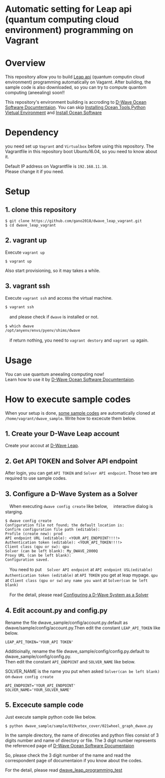 Automatic setting for Leap api (quantum computing cloud environment) programming on Vagrant
===

# Overview

This repository allow you to build [Leap api](https://cloud.dwavesys.com/leap/login/?next=/leap/) (quantum computin cloud environment) programming automatically on Vagarnt.
After building, the sample code is also downloaded, so you can try to compute quantom computing (aneealing) soon!!

This repository's environment building is accroding to [D-Wave Ocean Software Documtentaion](https://docs.ocean.dwavesys.com/en/latest/index.html).
You can skip [Installing Ocean Tools](https://docs.ocean.dwavesys.com/en/latest/index.html),[Python Vietual Environment](https://docs.ocean.dwavesys.com/en/latest/index.html) and [Install Ocean Software](https://docs.ocean.dwavesys.com/en/latest/index.html)

# Dependency

you need set up `Vagrant` and `Virtualbox` before using this repository.
The Vagrantfile in this repository boot Ubuntu16.04, so you need to know about it.

Default IP address on Vagrantfile is `192.168.11.10`.<br>
Please change it if you need.

# Setup

## 1. clone this repository

```
$ git clone https://github.com/gano2018/dwave_leap_vagrant.git
$ cd dwave_leap_vagrant
```

## 2. vagrant up

Execute `vagrant up`

```
$ vagrant up
```

Also start provisioning, so it may takes a while.

## 3. vagrant ssh

Execute `vagrant ssh` and access the virtual machine.

```
$ vagrant ssh
```

　and please check if `dwave` is installed or not.

```
$ which dwave
/opt/anyenv/envs/pyenv/shims/dwave
```

　if return nothing, you need to `vagrant destory` and `vagrant up` again.

# Usage

You can use quantum aneealing computing now!<br>
Learn how to use it by [D-Wave Ocean Software Documtentaion](https://docs.ocean.dwavesys.com/en/latest/index.html).

# How to execute sample codes

When your setup is done, [some sample codes](https://github.com/gano2018/dwave_leap_programming_test) are automatically cloned at `/home/vagrant/dwave_sample`.
Write how to excecute them below.

## 1. Create your D-Wave Leap account
Create your accout at [D-Wave Leap](https://cloud.dwavesys.com/leap/login/).

## 2. Get API TOKEN and Solver API endpoint

After login, you can get `API TOKEN` and `Solver API endpoint`. Those two are required to use sample codes.

## 3. Configure a D-Wave System as a Solver

　When executing `dwave config create` like below,
　interactive dialog is starging.

  ```
  $ dwave config create
  Configuration file not found; the default location is:
  Confirm configuration file path (editable):
  Profile (create new): prod
  API endpoint URL (editable): <YOUR_API_ENDPOINT!!!!>
  Authentication token (editable): <YOUR_API_TOKEN!!!!>
  Client class (qpu or sw): qpu
  Solver (can be left blank): My_DWAVE_2000Q
  Proxy URL (can be left blank):
  Configuration saved.
  ```

　You need to put
　`Solver API endpoint` at `API endpoint USL(editable)`
  `Authentication token (editable)` at `API TOKEN` you get at leap mypage.
  `qpu` at `Client class (qpu or sw)`
  `any name you want` at `Solver(can be left blank)`

　For the detail, please read [Configuring a D-Wave System as a Solver](https://docs.ocean.dwavesys.com/en/latest/overview/dwavesys.html#dwavesys)

## 4. Edit account.py and config.py

Rename the file dwave_sample/config/account.py.default as dwave/sample/config/account.py.Then edit the constant `LEAP_API_TOKEN` like below.

  ```
  LEAP_API_TOKEN='YOUR_API TOKEN'
  ```

Additioinally, rename the file dwave_sample/config/config.py.default to dwave_sample/config/config.py.<br>
Then edit the constant `API_ENDPOINT` and `SOLVER_NAME` like below.

SOLVER_NAME is the name you put when asked `Solver(can be left blank)` on `dwave config create`

  ```
  API_ENDPOINT='YOUR_API_ENDPOINT'
  SOLVER_NAME='YOUR_SOLVER_NAME'
  ```

## 5. Excecute sample code

Just execute sample python code like below.

```
$ python dwave_sample/sample/019vetex_cover/021wheel_graph_dwave.py
```

In the sample directory, the name of direcoties and python files consist of 3 digits number and name of directory or file. The 3 digit number represents the referenced page of [D-Wave Ocean Software Documentaion](https://docs.ocean.dwavesys.com/en/latest/index.html)

So, please check the 3 digit number of the name and read the correspondent page of documentaion if you know about the codes.

For the detail, please read [dwave_leap_programming_test](https://github.com/gano2018/dwave_leap_programming_test)
